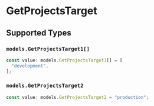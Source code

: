 # GetProjectsTarget


## Supported Types

### `models.GetProjectsTarget1[]`

```typescript
const value: models.GetProjectsTarget1[] = [
  "development",
];
```

### `models.GetProjectsTarget2`

```typescript
const value: models.GetProjectsTarget2 = "production";
```

